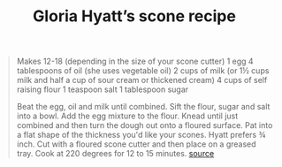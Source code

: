 ﻿---
backlinks:
- title: Recipes
  url: /sense/Recipes/recipes.html
title: "Gloria Hyatt\u2019s scone recipe"
---
> Makes 12-18 (depending in the size of your scone cutter)
> 1 egg
> 4 tablespoons of oil (she uses vegetable oil)
> 2 cups of milk (or 1½ cups milk and half a cup of sour cream or thickened cream)
> 4 cups of self raising flour
> 1 teaspoon salt
> 1 tablespoon sugar
>
> Beat the egg, oil and milk until combined. Sift the flour, sugar and salt into a bowl. Add the egg mixture to the flour. Knead until just combined and then turn the dough out onto a floured surface. Pat into a flat shape of the thickness you'd like your scones. Hyatt prefers ¾ inch. Cut with a floured scone cutter and then place on a greased tray. Cook at 220 degrees for 12 to 15 minutes. [source](http://www.smh.com.au/lifestyle/homestyle/tried-and-tasted/how-to-bake-the-perfect-scone-20110504-1e7xn.html)
